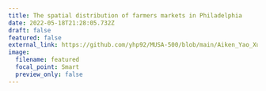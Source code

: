 ```yaml
---
title: The spatial distribution of farmers markets in Philadelphia
date: 2022-05-18T21:28:05.732Z
draft: false
featured: false
external_link: https://github.com/yhp92/MUSA-500/blob/main/Aiken_Yao_Xu_Assignment_4.pdf
image:
  filename: featured
  focal_point: Smart
  preview_only: false
---
```


